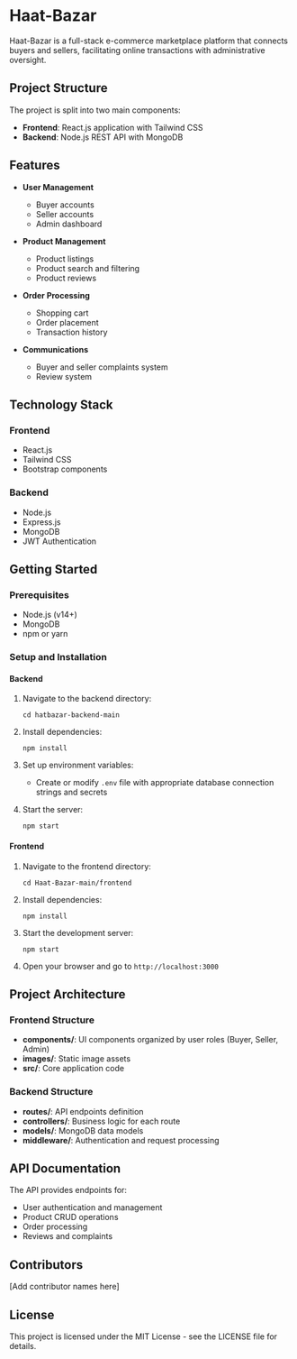 # Haat-Bazar

Haat-Bazar is a full-stack e-commerce marketplace platform that connects buyers and sellers, facilitating online transactions with administrative oversight.

## Project Structure

The project is split into two main components:

- **Frontend**: React.js application with Tailwind CSS
- **Backend**: Node.js REST API with MongoDB

## Features

- **User Management**
  - Buyer accounts
  - Seller accounts
  - Admin dashboard

- **Product Management**
  - Product listings
  - Product search and filtering
  - Product reviews

- **Order Processing**
  - Shopping cart
  - Order placement
  - Transaction history

- **Communications**
  - Buyer and seller complaints system
  - Review system

## Technology Stack

### Frontend
- React.js
- Tailwind CSS
- Bootstrap components

### Backend
- Node.js
- Express.js
- MongoDB
- JWT Authentication

## Getting Started

### Prerequisites
- Node.js (v14+)
- MongoDB
- npm or yarn

### Setup and Installation

#### Backend
1. Navigate to the backend directory:
   ```
   cd hatbazar-backend-main
   ```

2. Install dependencies:
   ```
   npm install
   ```

3. Set up environment variables:
   - Create or modify `.env` file with appropriate database connection strings and secrets

4. Start the server:
   ```
   npm start
   ```

#### Frontend
1. Navigate to the frontend directory:
   ```
   cd Haat-Bazar-main/frontend
   ```

2. Install dependencies:
   ```
   npm install
   ```

3. Start the development server:
   ```
   npm start
   ```

4. Open your browser and go to `http://localhost:3000`

## Project Architecture

### Frontend Structure
- **components/**: UI components organized by user roles (Buyer, Seller, Admin)
- **images/**: Static image assets
- **src/**: Core application code

### Backend Structure
- **routes/**: API endpoints definition
- **controllers/**: Business logic for each route
- **models/**: MongoDB data models
- **middleware/**: Authentication and request processing

## API Documentation

The API provides endpoints for:
- User authentication and management
- Product CRUD operations
- Order processing
- Reviews and complaints

## Contributors

[Add contributor names here]

## License

This project is licensed under the MIT License - see the LICENSE file for details. 